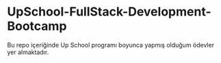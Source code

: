 # UpSchool-FullStack-Development-Bootcamp

Bu repo içeriğinde Up School programı boyunca yapmış olduğum ödevler yer almaktadır. 
